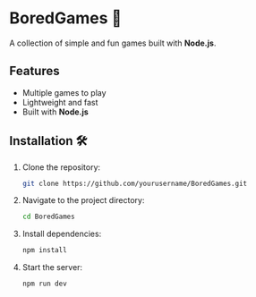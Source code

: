 # BoredGames 🎲

A collection of simple and fun games built with **Node.js**.

## Features

- Multiple games to play
- Lightweight and fast
- Built with **Node.js**

## Installation 🛠️

1. Clone the repository:
   ```sh
   git clone https://github.com/yourusername/BoredGames.git
2. Navigate to the project directory:
   ```sh
   cd BoredGames

3. Install dependencies:
   ```sh
   npm install

4. Start the server:
   ```sh
   npm run dev
